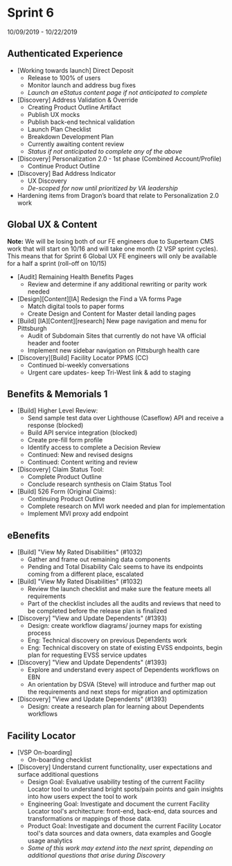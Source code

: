 # Sprint 6
10/09/2019 - 10/22/2019

## Authenticated Experience
- [Working towards launch] Direct Deposit 
  - Release to 100% of users
  - Monitor launch and address bug fixes
  - _Launch an eStatus content page if not anticipated to complete_
- [Discovery] Address Validation & Override 
  - Creating Product Outline Artifact
  - Publish UX mocks 
  - Publish back-end technical validation 
  - Launch Plan Checklist
  - Breakdown Development Plan
  - Currently awaiting content review
  - _Status if not anticipated to complete any of the above_
- [Discovery] Personalization 2.0 - 1st phase (Combined Account/Profile)
  - Continue Product Outline
- [Discovery] Bad Address Indicator
  - UX Discovery
  - _De-scoped for now until prioritized by VA leadership_
- Hardening items from Dragon’s board that relate to Personalization 2.0 work


## Global UX & Content
**Note:**  We will be losing both of our FE engineers due to Superteam CMS work that will start on 10/16 and will take one month (2 VSP sprint cycles).  This means that for Sprint 6 Global UX FE engineers will only be available for a half a sprint (roll-off on 10/15)

- [Audit] Remaining Health Benefits Pages 
  - Review and determine if any additional rewriting or parity work needed
- [Design][Content][IA] Redesign the Find a VA forms Page
  - Match digital tools to paper forms
  - Create Design and Content for Master detail landing pages
- [Build] [IA][Content][research] New page navigation and menu for Pittsburgh 
  - Audit of Subdomain Sites that currently do not have VA official header and footer
  - Implement new sidebar navigation on Pittsburgh health care
- [Discovery][Build] Facility Locator PPMS (CC)
  - Continued bi-weekly conversations
  - Urgent care updates- keep Tri-West link & add to staging 

## Benefits & Memorials 1

- [Build] Higher Level Review:
  - Send sample test data over Lighthouse (Caseflow) API and receive a response (blocked)
  - Build API service integration (blocked)
  - Create pre-fill form profile
  - Identify access to complete a Decision Review 
  - Continued: New and revised designs
  - Continued: Content writing and review
- [Discovery] Claim Status Tool:
  - Complete Product Outline
  - Conclude research synthesis on Claim Status Tool 
- [Build] 526 Form (Original Claims):
  - Continuing Product Outline
  - Complete research on MVI work needed and plan for implementation
  - Implement MVI proxy add endpoint

## eBenefits

- [Build] "View My Rated Disabilities" (#1032)
  - Gather and frame out remaining data components
  - Pending and Total Disability Calc seems to have its endpoints coming from a different place, escalated
- [Build] "View My Rated Disabilities" (#1032)
  - Review the launch checklist and make sure the feature meets all requirements
  - Part of the checklist includes all the audits and reviews that need to be completed before the release plan is finalized
- [Discovery] "View and Update Dependents" (#1393)
  - Design: create workflow diagrams/ journey maps for existing process
  - Eng: Technical discovery on previous Dependents work
  - Eng: Technical discovery on state of existing EVSS endpoints, begin plan for requesting EVSS service updates
- [Discovery] "View and Update Dependents" (#1393)
  - Explore and understand every aspect of Dependents workflows on EBN
  - An orientation by DSVA (Steve) will introduce and further map out the requirements and next steps for migration and optimization
- [Discovery] "View and Update Dependents" (#1393)
  - Design: create a research plan for learning about Dependents workflows
  
 ## Facility Locator
 
- [VSP On-boarding] 
  - On-boarding checklist
- [Discovery] Understand current functionality, user expectations and surface additional questions
  - Design Goal: Evaluative usability testing of the current Facility Locator tool to understand bright spots/pain points and gain insights into how users expect the tool to work 
  - Engineering Goal: Investigate and document the current Facility Locator tool's architecture: front-end, back-end, data sources and transformations or mappings of those data.
  - Product Goal: Investigate and document the current Facility Locator tool's data sources and data owners, data examples and Google usage analytics 
  - _Some of this work may extend into the next sprint, depending on additional questions that arise during Discovery_


